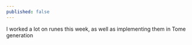 ```yaml
---
published: false
---
```


I worked a lot on runes this week, as well as implementing them in Tome generation
